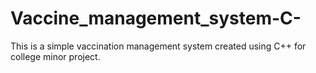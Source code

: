 # Vaccine_management_system-C-
This is a simple vaccination management system created using C++ for college minor project.

